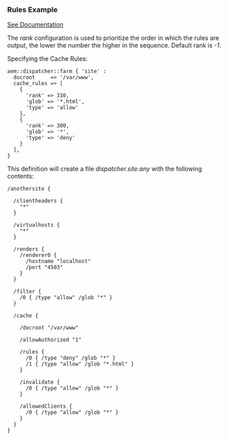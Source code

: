 ### Rules Example

[See Documentation](https://docs.adobe.com/docs/en/dispatcher/disp-config.html#Specifying%20the%20Documents%20to%20Cache)

The *rank* configuration is used to prioritize the order in which the rules are output, the lower the number the higher in the sequence. Default rank is *-1*.

Specifying the Cache Rules:

~~~ puppet
aem::dispatcher::farm { 'site' :
  docroot     => '/var/www',
  cache_rules => [
    {
      'rank' => 310,
      'glob' => '*.html',
      'type' => 'allow'
    },
    {
      'rank' => 300,
      'glob' => '*',
      'type' => 'deny'
    }
  ],
}
~~~

This definition will create a file *dispatcher.site.any* with the following contents:

~~~
/anothersite {

  /clientheaders {
    "*"
  }

  /virtualhosts {
    "*"
  }

  /renders {
    /renderer0 {
      /hostname "localhost"
      /port "4503"
    }
  }

  /filter {
    /0 { /type "allow" /glob "*" }
  }

  /cache {

    /docroot "/var/www"

    /allowAuthorized "1"

    /rules {
      /0 { /type "deny" /glob "*" }
      /1 { /type "allow" /glob "*.html" }
    }

    /invalidate {
      /0 { /type "allow" /glob "*" }
    }

    /allowedClients {
      /0 { /type "allow" /glob "*" }
    }
  }
}
~~~